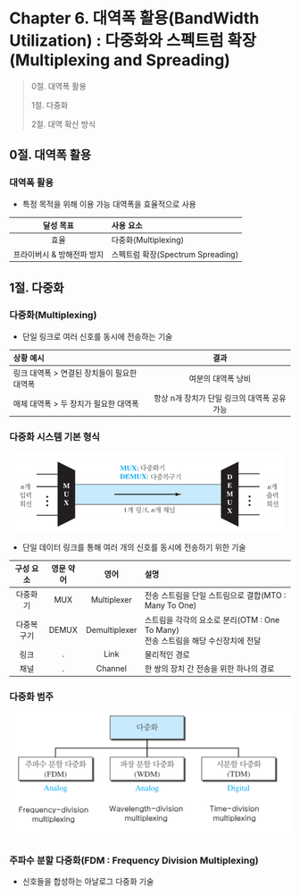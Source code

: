 # Chapter 6. 대역폭 활용(BandWidth Utilization) : 다중화와 스펙트럼 확장(Multiplexing and Spreading)

> 0절. 대역폭 활용
>
> 1절. 다중화
>
> 2절. 대역 확산 방식

## 0절. 대역폭 활용

### 대역폭 활용

- 특정 목적을 위해 이용 가능 대역폭을 효율적으로 사용

|         달성 목표          | 사용 요소                         |
| :------------------------: | :-------------------------------- |
|            효율            | 다중화(Multiplexing)              |
| 프라이버시 & 방해전파 방지 | 스펙트럼 확장(Spectrum Spreading) |

## 1절. 다중화

### 다중화(Multiplexing)

- 단일 링크로 여러 신호를 동시에 전송하는 기술

| 상황 예시                                   |                     결과                     |
| :------------------------------------------ | :------------------------------------------: |
| 링크 대역폭 > 연결된 장치들이 필요한 대역폭 |              여분의 대역폭 낭비              |
| 매체 대역폭 > 두 장치가 필요한 대역폭       | 항상 n개 장치가 단일 링크의 대역폭 공유 가능 |

### 다중화 시스템 기본 형식

<img src = "https://github.com/BangYunseo/TIL/blob/main/Communication/DataCommunication/Image/ch06/ch06-01-BasicMultiplexing.PNG" height="auto"/>

- 단일 데이터 링크를 통해 여러 개의 신호를 동시에 전송하기 위한 기술

| 구성 요소  | 영문 약어 |     영어      | 설명                                                                                 |
| :--------: | :-------: | :-----------: | :----------------------------------------------------------------------------------- |
|  다중화기  |    MUX    |  Multiplexer  | 전송 스트림을 단일 스트림으로 결합(MTO : Many To One)                                |
| 다중복구기 |   DEMUX   | Demultiplexer | 스트림을 각각의 요소로 분리(OTM : One To Many)<br>전송 스트림을 해당 수신장치에 전달 |
|    링크    |     .     |     Link      | 물리적인 경로                                                                        |
|    채널    |     .     |    Channel    | 한 쌍의 장치 간 전송을 위한 하나의 경로                                              |

### 다중화 범주

<img src = "https://github.com/BangYunseo/TIL/blob/main/Communication/DataCommunication/Image/ch06/ch06-02-MultiplexingType.PNG" height="auto"/>

### 주파수 분할 다중화(FDM : Frequency Division Multiplexing)

- 신호들을 합성하는 아날로그 다중화 기술
